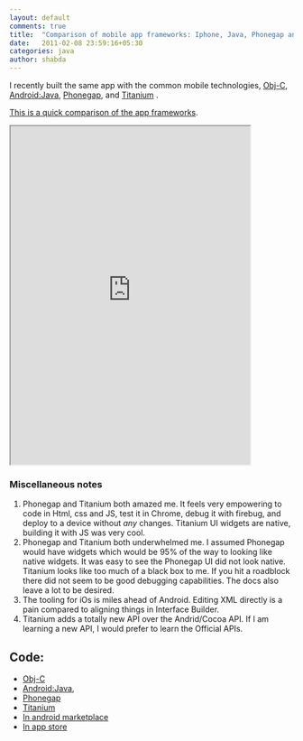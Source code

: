 ```yaml
---
layout: default
comments: true
title:  "Comparison of mobile app frameworks: Iphone, Java, Phonegap and Titanium"
date:   2011-02-08 23:59:16+05:30
categories: java
author: shabda
---
```

I recently built the same app with the common mobile technologies, [Obj-C](https://github.com/agiliq/TaxCalculatorIndia), [Android:Java](https://github.com/agiliq/TaxCalculatorAndroid), [Phonegap](https://github.com/agiliq/TaxCalculatorPhonegap), and [Titanium](https://github.com/agiliq/TaxCalculatorTitanium) .


[This is a quick comparison of the app frameworks](https://spreadsheets.google.com/pub?key=0AsTInFQpmXDNdEdJU0ZNNGx3dDA3aXAxV3lXYWhXVHc).


<iframe src="https://spreadsheets.google.com/pub?key=0AsTInFQpmXDNdEdJU0ZNNGx3dDA3aXAxV3lXYWhXVHc&single=true&gid=0&output=html" width="425" height="600px"></iframe>

### Miscellaneous notes

1. Phonegap and Titanium both amazed me. It feels very empowering to code in Html, css and JS, test it in Chrome, debug it with firebug, and deploy to a device without *any* changes. Titanium UI widgets are native, building it with JS was very cool.
2. Phonegap and Titanium both underwhelmed me. I assumed Phonegap would have widgets which would be 95% of the way to looking like native widgets. It was easy to see the Phonegap UI did not look native. Titanium looks like too much of a black box to me. If you hit a roadblock there did not seem to be good debugging capabilities. The docs also leave a lot to be desired.
3. The tooling for iOs is miles ahead of Android. Editing XML directly is a pain compared to aligning things in Interface Builder.
4. Titanium adds a totally new API over the Andrid/Cocoa API. If I am learning a new API, I would prefer to learn the Official APIs.

Code:
--------

* [Obj-C](https://github.com/agiliq/TaxCalculatorIndia)
* [Android:Java](https://github.com/agiliq/TaxCalculatorAndroid),
* [Phonegap](https://github.com/agiliq/TaxCalculatorPhonegap)
* [Titanium](https://github.com/agiliq/TaxCalculatorTitanium)
* [In android marketplace](https://market.android.com/details?id=com.agiliq.taxcalc)
* [In app store](http://itunes.apple.com/us/app/tax-calculator-india/id418307775?mt=8&ls=1)


